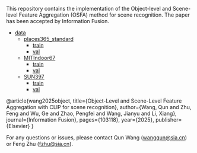 This repository contains the implementation of the Object-level and Scene-level Feature Aggregation (OSFA) method for scene recognition. 
The paper has been accepted by Information Fusion.

- [data](#data)
  - [places365_standard](#places365_standard)
    - [train](#train)
    - [val](#train)
  - [MITIndoor67](#MITIndoor67)
    - [train](#train)
    - [val](#train)
  - [SUN397](#SUN397)
    - [train](#train)
    - [val](#train)

@article{wang2025object,
  title={Object-Level and Scene-Level Feature Aggregation with CLIP for scene recognition},
  author={Wang, Qun and Zhu, Feng and Wu, Ge and Zhao, Pengfei and Wang, Jianyu and Li, Xiang},
  journal={Information Fusion},
  pages={103118},
  year={2025},
  publisher={Elsevier}
}

For any questions or issues, please contact Qun Wang (wangqun@sia.cn) or Feng Zhu (fzhu@sia.cn).
